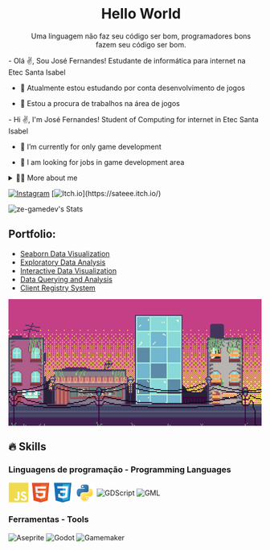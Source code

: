 <!--título-->
<div id="user-content-toc">
  <ul align="center">
    <summary><h1 style="display: inline-block">Hello World</h1></summary>
    Uma linguagem não faz seu código ser bom, programadores bons fazem seu código ser bom. 
</div>

<!-- Presentation -->
<p>
  - Olá ✌, Sou José Fernandes! Estudante de informática para internet na Etec Santa Isabel

  - 👏 Atualmente estou estudando por conta desenvolvimento de jogos

  - 🔭 Estou a procura de trabalhos na área de jogos
<p>
  - Hi ✌, I'm José Fernandes! Student of Computing for internet in Etec Santa Isabel

  - 👏 I’m currently for only game development

  - 🔭 I am looking for jobs in game development area
</p>

<!-- Dropdown -->
<details>
  <summary>👨‍💻 More about me</summary>

  - 💬 I am 15 years old, currently living in Brazil. I know a bit of English and have experience with Python, C#, C++, engines like Godot, Unity, Gamemaker Studio 2 and Construct, and i know pixel art.

  - ⚡ I enjoy reading, whether it's a good book, manga, or comics, as well as watching movies and playing games! I believe that our personal interests contribute to a more refined perception of things and problem-solving. \o/
</details>

<!-- Links -->
[![Instagram](https://img.shields.io/badge/-Instagram-E4405F?style=flat&logo=instagram&logoColor=white)](https://www.instagram.com/broother_ti)
[![Itch.io](https://img.shields.io/badge/-Itch.io-FA5C5C?style=flat&logo=itchdotio&logoColor=white")](https://sateee.itch.io/)

<!-- GithubStats -->
![ze-gamedev's Stats](https://github-readme-stats.vercel.app/api?username=ze-gamedev&theme=nightowl&show_icons=true&hide_border=true&count_private=false)

<!-- Portfolio -->
## Portfolio:
- [Seaborn Data Visualization](https://github.com/)
- [Exploratory Data Analysis](https://github.com/)
- [Interactive Data Visualization](https://github.com/)
- [Data Querying and Analysis](https://github.com/)
- [Client Registry System](https://github.com/)

<!-- GIF -->
<p align="left">
  <img align="center" src="BG_city-sheet.png" alt="Imagem">
</p>

## 🔥 Skills
<!-- Skills: Programming Languages -->
  <div style="flex-basis: 48%;">
    <h3>Linguagens de programação - Programming Languages</h3>
    <img align="center" alt="Js" height="40" width="40" src="https://raw.githubusercontent.com/devicons/devicon/master/icons/javascript/javascript-plain.svg">
    <img align="center" alt="HTML" height="40" width="40" src="https://raw.githubusercontent.com/devicons/devicon/master/icons/html5/html5-original.svg">
    <img align="center" alt="CSS" height="40" width="40" src="https://raw.githubusercontent.com/devicons/devicon/master/icons/css3/css3-original.svg">
    <img align="center" alt="Python" height="40" width="40" src="https://raw.githubusercontent.com/devicons/devicon/master/icons/python/python-original.svg">
    <img align="center" alt="GDScript" height="40" width="40" src="https://avatars.githubusercontent.com/u/6318500?s=280&v=4">
    <img align="center" alt="GML" height="40" width="40" src="https://user-images.githubusercontent.com/60024796/170530530-b17fc2f4-91ad-4b2b-ad58-d6d4b3ed9aac.png">
  </div>
  
  <!-- Skills: Tools & Frameworks -->
  <div style="flex-basis: 48%;">
    <h3>Ferramentas - Tools</h3>
    <img align="center" alt="Aseprite" height="40" width="40" src="https://share.natebeaty.com//aseprite-no-border/aseprite-no-border.png">
    <img align="center" alt="Godot" height="40" width="40" src="https://avatars.githubusercontent.com/u/6318500?s=280&v=4">
    <img align="center" alt="Gamemaker" height="40" width="40" src="https://user-images.githubusercontent.com/60024796/170530530-b17fc2f4-91ad-4b2b-ad58-d6d4b3ed9aac.png">
  </div>
  
